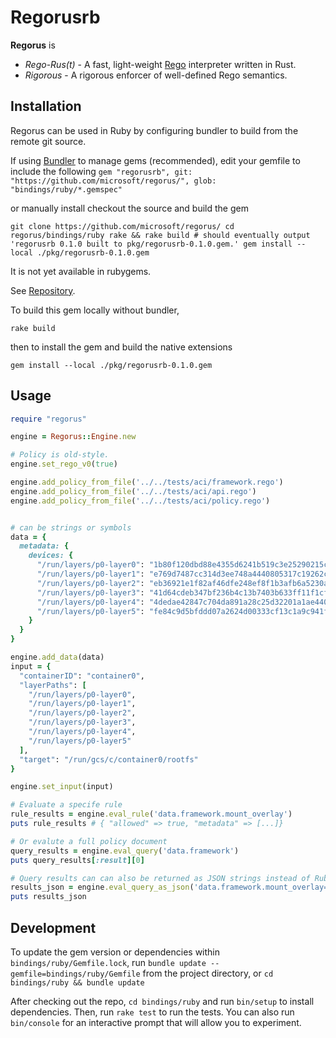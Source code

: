# Regorusrb

**Regorus** is

  - *Rego*-*Rus(t)*  - A fast, light-weight [Rego](https://www.openpolicyagent.org/docs/latest/policy-language/)
   interpreter written in Rust.
  - *Rigorous* - A rigorous enforcer of well-defined Rego semantics.

## Installation

Regorus can be used in Ruby by configuring bundler to build from the remote git source.

If using [Bundler](https://bundler.io/) to manage gems (recommended), edit your gemfile to include the following
`
gem "regorusrb", git: "https://github.com/microsoft/regorus/", glob: "bindings/ruby/*.gemspec"
`

or manually install checkout the source and build the gem

`
git clone https://github.com/microsoft/regorus/
cd regorus/bindings/ruby
rake && rake build # should eventually output 'regorusrb 0.1.0 built to pkg/regorusrb-0.1.0.gem.'
gem install --local ./pkg/regorusrb-0.1.0.gem
`

It is not yet available in rubygems.

See [Repository](https://github.com/microsoft/regorus).

To build this gem locally without bundler,

`rake build`

then to install the gem and build the native extensions

`gem install --local ./pkg/regorusrb-0.1.0.gem`

## Usage

```ruby
require "regorus"

engine = Regorus::Engine.new

# Policy is old-style.
engine.set_rego_v0(true)

engine.add_policy_from_file('../../tests/aci/framework.rego')
engine.add_policy_from_file('../../tests/aci/api.rego')
engine.add_policy_from_file('../../tests/aci/policy.rego')


# can be strings or symbols
data = {
  metadata: {
    devices: {
      "/run/layers/p0-layer0": "1b80f120dbd88e4355d6241b519c3e25290215c469516b49dece9cf07175a766",
      "/run/layers/p0-layer1": "e769d7487cc314d3ee748a4440805317c19262c7acd2fdbdb0d47d2e4613a15c",
      "/run/layers/p0-layer2": "eb36921e1f82af46dfe248ef8f1b3afb6a5230a64181d960d10237a08cd73c79",
      "/run/layers/p0-layer3": "41d64cdeb347bf236b4c13b7403b633ff11f1cf94dbc7cf881a44d6da88c5156",
      "/run/layers/p0-layer4": "4dedae42847c704da891a28c25d32201a1ae440bce2aecccfa8e6f03b97a6a6c",
      "/run/layers/p0-layer5": "fe84c9d5bfddd07a2624d00333cf13c1a9c941f3a261f13ead44fc6a93bc0e7a"
    }
  }
}

engine.add_data(data)
input = {
  "containerID": "container0",
  "layerPaths": [
    "/run/layers/p0-layer0",
    "/run/layers/p0-layer1",
    "/run/layers/p0-layer2",
    "/run/layers/p0-layer3",
    "/run/layers/p0-layer4",
    "/run/layers/p0-layer5"
  ],
  "target": "/run/gcs/c/container0/rootfs"
}

engine.set_input(input)

# Evaluate a specife rule
rule_results = engine.eval_rule('data.framework.mount_overlay')
puts rule_results # { "allowed" => true, "metadata" => [...]}

# Or evalute a full policy document
query_results = engine.eval_query('data.framework')
puts query_results[:result][0]

# Query results can can also be returned as JSON strings instead of Ruby Hash structure
results_json = engine.eval_query_as_json('data.framework.mount_overlay=x')
puts results_json
```

## Development

To update the gem version or dependencies within `bindings/ruby/Gemfile.lock`, run `bundle update --gemfile=bindings/ruby/Gemfile` from the project directory, or `cd bindings/ruby && bundle update`

After checking out the repo, `cd bindings/ruby` and run `bin/setup` to install dependencies. Then, run `rake test` to run the tests. You can also run `bin/console` for an interactive prompt that will allow you to experiment.

